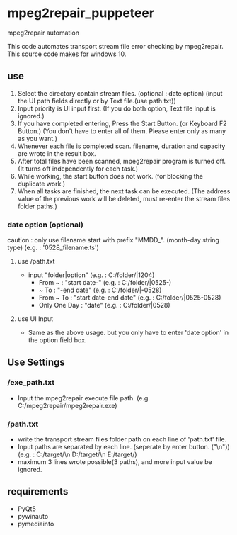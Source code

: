 # mpeg2repair_puppeteer
mpeg2repair automation

This code automates transport stream file error checking by mpeg2repair. 
This source code makes for windows 10.

## use
 1. Select the directory contain stream files. (optional : date option) (input the UI path fields directly or by Text file.(use path.txt))
 2. Input priority is UI input first. (If you do both option, Text file input is ignored.)
 3. If you have completed entering, Press the Start Button. (or Keyboard F2 Button.) (You don't have to enter all of them. Please enter only as many as you want.)
 4. Whenever each file is completed scan. filename, duration and capacity are wrote in the result box.
 5. After total files have been scanned, mpeg2repair program is turned off. (It turns off independently for each task.)
 6. While working, the start button does not work. (for blocking the duplicate work.)
 7. When all tasks are finished, the next task can be executed. (The address value of the previous work will be deleted, must re-enter the stream files folder paths.) 

### date option (optional)
caution : only use filename start with prefix "MMDD_". (month-day string type)
(e.g. : '0528_filename.ts')

1. use /path.txt
   * input "folder|option" (e.g. : C:/folder/|1204)
     * From ~ : "start date-" (e.g. : C:/folder/|0525-)
     * ~ To : "-end date" (e.g. : C:/folder/|-0528)
     * From ~ To : "start date-end date" (e.g. : C:/folder/|0525-0528)
     * Only One Day : "date" (e.g. : C:/folder/|0528)

2. use UI Input
   * Same as the above usage. but you only have to enter 'date option' in the option field box.

## Use Settings
### /exe_path.txt
 * Input the mpeg2repair execute file path. (e.g. C:/mpeg2repair/mpeg2repair.exe)

### /path.txt
* write the transport stream files folder path on each line of 'path.txt' file.
* Input paths are separated by each line. (seperate by enter button. ("\n"))
  (e.g. : 
  C:/target/\n
  D:/target/\n
  E:/target/)
* maximum 3 lines wrote possible(3 paths), and more input value be ignored.

## requirements
* PyQt5
* pywinauto
* pymediainfo
